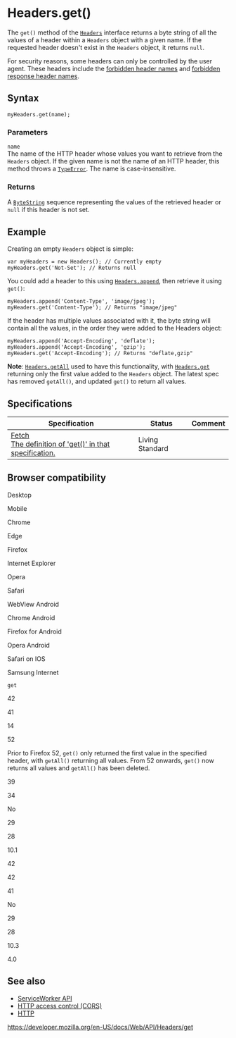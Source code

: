 # Headers.get()

The `get()` method of the [`Headers`](../headers) interface returns a byte string of all the values of a header within a `Headers` object with a given name. If the requested header doesn't exist in the `Headers` object, it returns `null`.

For security reasons, some headers can only be controlled by the user agent. These headers include the [forbidden header names](https://developer.mozilla.org/en-US/docs/Glossary/Forbidden_header_name) and [forbidden response header names](https://developer.mozilla.org/en-US/docs/Glossary/Forbidden_response_header_name).

## Syntax

    myHeaders.get(name);

### Parameters

`name`  
The name of the HTTP header whose values you want to retrieve from the `Headers` object. If the given name is not the name of an HTTP header, this method throws a [`TypeError`](https://developer.mozilla.org/en-US/docs/Web/JavaScript/Reference/Global_Objects/TypeError). The name is case-insensitive.

### Returns

A [`ByteString`](../bytestring) sequence representing the values of the retrieved header or `null` if this header is not set.

## Example

Creating an empty `Headers` object is simple:

    var myHeaders = new Headers(); // Currently empty
    myHeaders.get('Not-Set'); // Returns null

You could add a header to this using [`Headers.append`](append), then retrieve it using `get()`:

    myHeaders.append('Content-Type', 'image/jpeg');
    myHeaders.get('Content-Type'); // Returns "image/jpeg"

If the header has multiple values associated with it, the byte string will contain all the values, in the order they were added to the Headers object:

    myHeaders.append('Accept-Encoding', 'deflate');
    myHeaders.append('Accept-Encoding', 'gzip');
    myHeaders.get('Accept-Encoding'); // Returns "deflate,gzip"

**Note**: [`Headers.getAll`](getall) used to have this functionality, with [`Headers.get`](get) returning only the first value added to the `Headers` object. The latest spec has removed `getAll()`, and updated `get()` to return all values.

## Specifications

<table><thead><tr class="header"><th>Specification</th><th>Status</th><th>Comment</th></tr></thead><tbody><tr class="odd"><td><a href="https://fetch.spec.whatwg.org/#dom-headers-get">Fetch<br />
<span class="small">The definition of 'get()' in that specification.</span></a></td><td><span class="spec-living">Living Standard</span></td><td></td></tr></tbody></table>

## Browser compatibility

Desktop

Mobile

Chrome

Edge

Firefox

Internet Explorer

Opera

Safari

WebView Android

Chrome Android

Firefox for Android

Opera Android

Safari on IOS

Samsung Internet

`get`

42

41

14

52

Prior to Firefox 52, `get()` only returned the first value in the specified header, with `getAll()` returning all values. From 52 onwards, `get()` now returns all values and `getAll()` has been deleted.

39

34

No

29

28

10.1

42

42

41

No

29

28

10.3

4.0

## See also

- [ServiceWorker API](../service_worker_api)
- [HTTP access control (CORS)](https://developer.mozilla.org/en-US/docs/Web/HTTP/CORS)
- [HTTP](https://developer.mozilla.org/en-US/docs/Web/HTTP)

<a href="https://developer.mozilla.org/en-US/docs/Web/API/Headers/get" class="_attribution-link">https://developer.mozilla.org/en-US/docs/Web/API/Headers/get</a>
